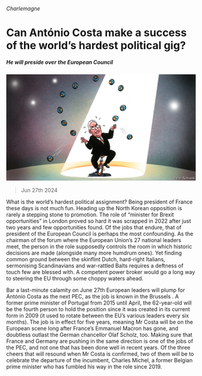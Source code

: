 ###### Charlemagne

# Can António Costa make a success of the world’s hardest political gig? 

##### He will preside over the European Council 

![image](images/20240629_EUD000.jpg) 

> Jun 27th 2024 

What is the world’s hardest political assignment? Being president of France these days is not much fun. Heading up the North Korean opposition is rarely a stepping stone to promotion. The role of “minister for Brexit opportunities” in London proved so hard it was scrapped in 2022 after just two years and few opportunities found. Of the jobs that endure, that of president of the European Council is perhaps the most confounding. As the chairman of the forum where the European Union’s 27 national leaders meet, the person in the role supposedly controls the room in which historic decisions are made (alongside many more humdrum ones). Yet finding common ground between the skinflint Dutch, hard-right Italians, sermonising Scandinavians and war-rattled Balts requires a deftness of touch few are blessed with. A competent power broker would go a long way to steering the EU through some choppy waters ahead.

Bar a last-minute calamity on June 27th European leaders will plump for António Costa as the next PEC, as the job is known in the Brussels . A former prime minister of Portugal from 2015 until April, the 62-year-old will be the fourth person to hold the position since it was created in its current form in 2009 (it used to rotate between the EU’s various leaders every six months). The job is in effect for five years, meaning Mr Costa will be on the European scene long after France’s Emmanuel Macron has gone, and doubtless outlast the German chancellor Olaf Scholz, too. Making sure that France and Germany are pushing in the same direction is one of the jobs of the PEC, and not one that has been done well in recent years. Of the three cheers that will resound when Mr Costa is confirmed, two of them will be to celebrate the departure of the incumbent, Charles Michel, a former Belgian prime minister who has fumbled his way in the role since 2019.

